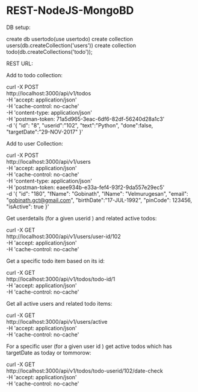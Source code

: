 # REST-NodeJS-MongoBD

DB setup:

  create db usertodo(use usertodo)
  create collection users(db.createCollection('users'))
  create collection todo(db.createCollections('todo'));
  
  REST URL:
  
  Add to todo collection:

curl -X POST \
  http://localhost:3000/api/v1/todos \
  -H 'accept: application/json' \
  -H 'cache-control: no-cache' \
  -H 'content-type: application/json' \
  -H 'postman-token: 71a5d965-3eac-6df6-82df-56240d28a1c3' \
  -d '{
    "id": "8",
    "userid":"102",
    "text":"Python",
    "done":false,
    "targetDate":"29-NOV-2017"
  }'

Add to user Collection:

curl -X POST \
  http://localhost:3000/api/v1/users \
  -H 'accept: application/json' \
  -H 'cache-control: no-cache' \
  -H 'content-type: application/json' \
  -H 'postman-token: eaee934b-e33a-fef4-93f2-9da557e29ec5' \
  -d '{
    "id": "180",
    "fName": "Gobinath",
    "lName": "Velmurugesan",
    "email": "gobinath.gct@gmail.com",
    "birthDate":"17-JUL-1992",
    "pinCode": 123456,
    "isActive": true
  }'

Get userdetails  (for a given userid ) and related active todos:

curl -X GET \
  http://localhost:3000/api/v1/users/user-id/102 \
  -H 'accept: application/json' \
  -H 'cache-control: no-cache' 


Get a specific todo item based on its id:

curl -X GET \
  http://localhost:3000/api/v1/todos/todo-id/1 \
  -H 'accept: application/json' \
  -H 'cache-control: no-cache' 

Get all active users and related todo items:

curl -X GET \
  http://localhost:3000/api/v1/users/active \
  -H 'accept: application/json' \
  -H 'cache-control: no-cache' 

For a specific user (for a given user id ) get active todos which has targetDate as today or tommorow:

curl -X GET \
  http://localhost:3000/api/v1/todos/todo-userid/102/date-check \
  -H 'accept: application/json' \
  -H 'cache-control: no-cache' 
  
    
